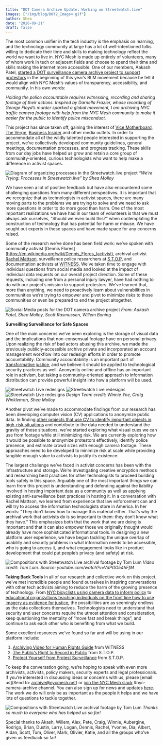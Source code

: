 ```yaml
---
title: "DOT Camera Archive Update: Working on Streetwatch.live"
images: ["/img/blog/DOT2_Image4.gif"]
author: Shea
date: "2020-09-21"
draft: false
---
```


The most common unifier in the tech industry is the emphasis on learning, and the technology community at large has a lot of well-intentioned folks willing to dedicate their time and skills to making technology reflect the world we want to live in. NYC Mesh is made up entirely of volunteers, many of whom work in tech or adjacent fields and choose to spend their time and skills making the internet more accessible. One of our members, Aakash Patel, [started a DOT surveillance camera archive project to support protestors](www.nycmesh.net/blog/nyc-surveillance-archive/) in the beginning of this year’s BLM movement because he felt it would align with NYC Mesh’s values of transparency, accessibility, and community. In his own words:

*Holding the police accountable requires witnessing, recording and sharing footage of their actions. Inspired by Darnella Frazier, whose recording of George Floyd’s murder sparked a global movement, I am archiving NYC traffic camera footage with help from the NYC Mesh community to make it easier for the public to identify police misconduct.*

This project has since taken off, gaining the interest of [Vice Motherboard](https://www.vice.com/en_us/article/y3zp55/activists-are-using-traffic-cameras-to-track-police-brutality), [The Verge](https://www.theverge.com/tldr/2020/6/16/21292810/new-york-streets-throughout-the-day-archived-images), [Business Insider](https://www.businessinsider.com/activists-using-nyc-traffic-cameras-to-track-police-brutality-2020-6) and other media outlets. In order to accommodate all of the wildly talented people interested in supporting the project, we’ve collectively developed community guidelines, general meetings, documentation processes, and progress tracking. These skills from our day jobs have helped us grow and retain a core group of community-oriented, curious technologists who want to help make a difference in activist spaces. 

![Diagram of organizing processes in the Streetwatch.live project](/img/blog/DOT2_Image1.png)
*“We’re Trying: Processes in Streetwatch.live” by Shea Molloy*

We have seen a lot of positive feedback but have also encountered some challenging questions from many different perspectives. It is important that we recognize that as technologists in activist spaces, there are many moving parts to the problems we are trying to solve and we need to ask more questions in order to do more good than harm. One of the most important realizations we have had in our team of volunteers is that we must always ask ourselves, “Should we even build this?” when contemplating the construction of technology that has potential for harm or misuse. We have sought out experts in these spaces and have made space for any concerns raised.

Some of the research we’ve done has been field work: we’ve spoken with community activist [Dennis Flores](https://en.wikipedia.org/wiki/Dennis_Flores_(activist), archival activist [Rachel Mattson](https://rachelmattson.wordpress.com/), surveillance policy researchers at [S.T.O.P](https://www.stopspying.org/), and documentation activists at [WITNESS](https://www.witness.org/). We’ve taken time to engage with individual questions from social media and looked at the impact of individual data requests on our overall project direction. Some of these requests, including one from a personal injury lawyer, have had nothing to do with our project’s mission to support protestors. We’ve learned that, more than anything, we need to proactively learn about vulnerabilities in communities we’re trying to empower and pivot to minimize risks to those communities or even be prepared to end the project altogether.

![Social Media posts for the DOT camera archive project](/img/blog/DOT2_Image2.png)
*From: Aakash Patel, Shea Molloy,  Scott Rasmussen, Willem Boning*

**Surveilling Surveillance for Safe Spaces**

One of the main concerns we’ve been exploring is the storage of visual data and the implications that non-consensual footage have on personal privacy. Upon realizing the risk of bad actors abusing this archive, we made the previously publicly-accessible archive private and incorporated an account management workflow into our redesign efforts in order to promote accountability. Community accountability is an important part of [transformative justice](https://transformharm.org/transformative-justice-a-brief-description/), and we believe it should be applied to technological security practices as well. Anonymity online and offline has an important role in activism, but taking a community-oriented approach to information distribution can provide powerful insight into how a platform will be used.

![Streetwatch Live redesigns](/img/blog/DOT2_Image5.jpg)
![Streetwatch Live redesigns](/img/blog/DOT2_Image3.gif)
![Streetwatch Live redesigns](/img/blog/DOT2_Image4.gif)
*Design Team credit: Winnie Yoe, Craig Winkleman, Shea Molloy*

Another pivot we’ve made to accommodate findings from our research has been developing computer vision (CV) applications to anonymize public data. In finding [other projects that use CV to identify important objects in high-risk situations](https://forensic-architecture.org/investigation/detecting-tear-gas) and contribute to the data needed to understand the gravity of those situations, we’ve started exploring what visual cues we can use from footage while still minimizing risk. We are currently exploring how it would be possible to anonymize protestors effectively, identify police presence, and estimate crowd sizes with enough camera footage. These approaches need to be developed to minimize risk at scale while providing tangible enough value to activists to justify its existence.

The largest challenge we’ve faced in activist concerns has been with the infrastructure and storage. We’re investigating creative encryption methods and researching best practices for other technologists to proceed building tools safely in this space. Arguably one of the most important things we can learn from this project is understanding and defending against the liability involved in hosting important data as a community as well as applying existing anti-surveillance best practices in hosting it. In a conversation with Rachel Mattson, we learned from experience that law enforcement can and will try to access the information technologists store in America. In her words: “They don’t know how to manage this material either. That’s why the archival work that activists do is so important to them: they don’t know what they have.” This emphasizes both that the work that we are doing is important and that it can also empower those we originally thought would already have more sophisticated informational tools. In designing a new platform user experience, we have begun tackling the unique overlap of usability and security problems in what information needs to be accessible, who is going to access it, and what engagement looks like in product development that could put people’s privacy (and safety) at risk.

![Compositions with Streetwatch Live archival footage by Tom Lum](/img/blog/DOT2_Image6.gif)
*Video credit: Tom Lum. Source: youtube.com/watch?v=VdPGO54hFfM*

**Taking Back Tools**
In all of our research and collective work on this project, we’ve met incredible people and found ourselves in inspiring conversations with other tech activists aiming to reduce the harm of the growing presence of technology. From [NYC bicyclists using camera data to inform policy](https://www.nytimes.com/2012/07/21/technology/bicyclists-using-cameras-to-capture-accidents.html) to [educational organizations teaching individuals on the front line how to use imagery as evidence for justice](https://vae.witness.org/video-as-evidence-field-guide/), the possibilities are as seemingly endless as the data collections themselves. Technologists need to understand that security and user concerns require the utmost attention and consideration, keep questioning the mentality of “move fast and break things”, and continue to ask each other who is benefiting from what we build. 

Some excellent resources we’ve found so far and will be using in our platform include:
1. [Archiving Video for Human Rights Guide](https://archiving.witness.org/) from WITNESS
2. [The Public’s Right to Record in Public](https://www.stopspying.org/record) from S.T.O.P.
3. [Protect Yourself from Protest Surveillance](https://www.stopspying.org/protest) from S.T.O.P.

To keep the conversation going, we’re hoping to speak with even more archivists, activists, policy makers, security experts and legal professionals. If you’re interested in discussing ideas or concerns with us, please [email us](Send to: archive@nycmesh.net) or [join the NYC Mesh slack](https://nycmesh.slack.com/join/shared_invite/zt-a60pusap-syb6K0iFD7MQZBflLKNuJA#/) #nyc-camera-archive channel. You can also sign up for news and updates [here](http://eepurl.com/brFf5D). The work we do will only be as important as the people it helps and we have lots of questions to tackle together.

![Compositions with Streetwatch Live archival footage by Tom Lum](/img/blog/DOT2_Image7.gif)
*Thanks so much to everyone who has helped us so far!*

Special thanks to Akash, Willem, Alex, Pete, Craig, Winnie, Aubergine, Rodrigo, Brian, Dustin, Larry, Logan, Dennis, Rachel, Yvonne, Dia, Albert, Aidan, Scott, Tom, Oliver, Mark, Olivier, Katie, and all the groups who’ve given us feedback so far!
